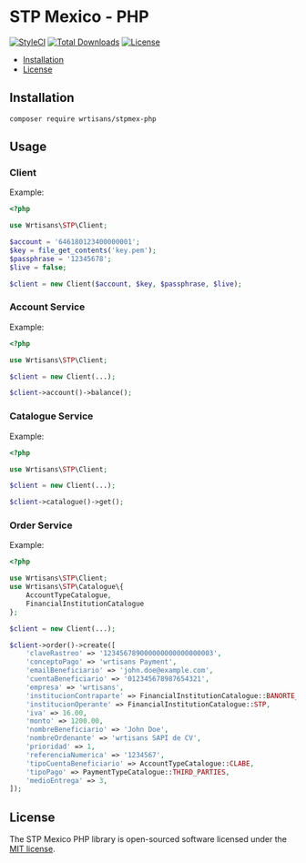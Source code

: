 # STP Mexico - PHP

[![StyleCI](https://styleci.io/repos/211879152/shield?branch=master)](https://styleci.io/repos/211879152)
[![Total Downloads](https://poser.pugx.org/wrtisans/stpmex-php/downloads?format=flat-square)](https://packagist.org/packages/wrtisans/stpmex-php)
[![License](https://img.shields.io/github/license/wrtisans/stpmex-php.svg?style=flat-square)](https://packagist.org/packages/wrtisans/stpmex-phpstpmex-php)

- [Installation](#installation)
- [License](#license)

## Installation

```shell
composer require wrtisans/stpmex-php
```

## Usage

### Client

Example:

```php
<?php

use Wrtisans\STP\Client;

$account = '646180123400000001';
$key = file_get_contents('key.pem');
$passphrase = '12345678';
$live = false;

$client = new Client($account, $key, $passphrase, $live);
```

### Account Service

Example:

```php
<?php

use Wrtisans\STP\Client;

$client = new Client(...);

$client->account()->balance();
```

### Catalogue Service

Example:

```php
<?php

use Wrtisans\STP\Client;

$client = new Client(...);

$client->catalogue()->get();
```

### Order Service

Example:

```php
<?php

use Wrtisans\STP\Client;
use Wrtisans\STP\Catalogue\{
    AccountTypeCatalogue,
    FinancialInstitutionCatalogue
};

$client = new Client(...);

$client->order()->create([
    'claveRastreo' => '123456789000000000000000003',
    'conceptoPago' => 'wrtisans Payment',
    'emailBeneficiario' => 'john.doe@example.com',
    'cuentaBeneficiario' => '012345678987654321',
    'empresa' => 'wrtisans',
    'institucionContraparte' => FinancialInstitutionCatalogue::BANORTE_IXE,
    'institucionOperante' => FinancialInstitutionCatalogue::STP,
    'iva' => 16.00,
    'monto' => 1200.00,
    'nombreBeneficiario' => 'John Doe',
    'nombreOrdenante' => 'wrtisans SAPI de CV',
    'prioridad' => 1,
    'referenciaNumerica' => '1234567',
    'tipoCuentaBeneficiario' => AccountTypeCatalogue::CLABE,
    'tipoPago' => PaymentTypeCatalogue::THIRD_PARTIES,
    'medioEntrega' => 3,
]);
```

## License

The STP Mexico PHP library is open-sourced software licensed under the [MIT license](LICENSE).
